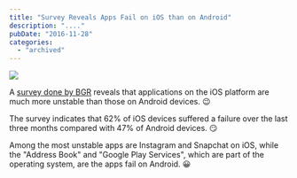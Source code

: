 ```yaml
---
title: "Survey Reveals Apps Fail on iOS than on Android"
description: "...."
pubDate: "2016-11-28"
categories: 
  - "archived"
---
```


[![](/images/android_800_thumb800.jpg)](https://2.bp.blogspot.com/-vklT4zekQEk/WDxPgjVB-YI/AAAAAAAADcY/lLxjPPS5FlgRLMY-i4Fd98UiqRRXupCmwCLcB/s1600/android_800_thumb800.jpg)

  
  

A [survey done by BGR](http://bgr.com/2016/11/17/iphone-vs-android-reliability-crashing-apps/) reveals that applications on the iOS platform are much more unstable than those on Android devices. 😉

  

The survey indicates that 62% of iOS devices suffered a failure over the last three months compared with 47% of Android devices. 😏

  

Among the most unstable apps are Instagram and Snapchat on iOS, while the "Address Book" and "Google Play Services", which are part of the operating system, are the apps fail on Android. 😀
